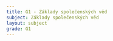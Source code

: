 ```yaml
---
title: G1 - Základy společenských věd
subject: Základy společenských věd
layout: subject
grade: G1
---
```

